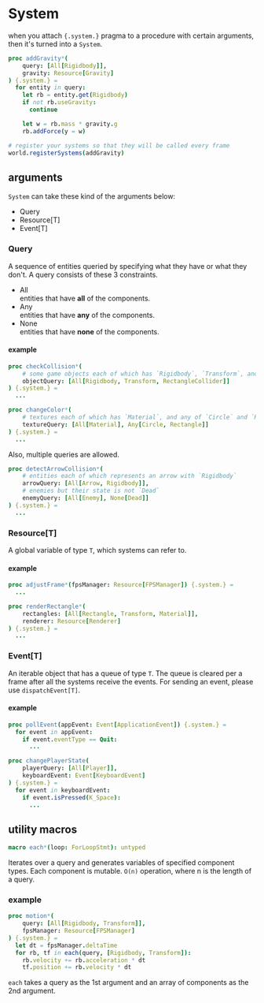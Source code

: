 # System
when you attach `{.system.}` pragma to a procedure with certain arguments, then it's turned into a `System`.
```nim
proc addGravity*(
    query: [All[Rigidbody]],
    gravity: Resource[Gravity]
) {.system.} =
  for entity in query:
    let rb = entity.get(Rigidbody)
    if not rb.useGravity:
      continue

    let w = rb.mass * gravity.g
    rb.addForce(y = w)

# register your systems so that they will be called every frame
world.registerSystems(addGravity)
```

## arguments
`System` can take these kind of the arguments below:
- Query
- Resource[T]
- Event[T]

### Query
A sequence of entities queried by specifying what they have or what they don't. A query consists of these 3 constraints.
- All<br>
  entities that have **all** of the components.
- Any<br>
  entities that have **any** of the components.
- None<br>
  entities that have **none** of the components.

#### example
```nim
proc checkCollision*(
    # some game objects each of which has `Rigidbody`, `Transform`, and `RectangleCollider`
    objectQuery: [All[Rigidbody, Transform, RectangleCollider]]
) {.system.} =
  ...

proc changeColor*(
    # textures each of which has `Material`, and any of `Circle` and `Rectangle`
    textureQuery: [All[Material], Any[Circle, Rectangle]]
) {.system.} =
  ...
```

Also, multiple queries are allowed.
```nim
proc detectArrowCollision*(
    # entities each of which represents an arrow with `Rigidbody`
    arrowQuery: [All[Arrow, Rigidbody]],
    # enemies but their state is not `Dead`
    enemyQuery: [All[Enemy], None[Dead]]
) {.system.} =
  ...
```

### Resource[T]
A global variable of type `T`, which systems can refer to.

#### example
```nim
proc adjustFrame*(fpsManager: Resource[FPSManager]) {.system.} =
  ...

proc renderRectangle*(
    rectangles: [All[Rectangle, Transform, Material]],
    renderer: Resource[Renderer]
) {.system.} =
  ...
```

### Event[T]
An iterable object that has a queue of type `T`. The queue is cleared per a frame after all the systems receive the events.
For sending an event, please use `dispatchEvent[T]`.

#### example
```nim
proc pollEvent(appEvent: Event[ApplicationEvent]) {.system.} =
  for event in appEvent:
    if event.eventType == Quit:
      ...

proc changePlayerState(
    playerQuery: [All[Player]],
    keyboardEvent: Event[KeyboardEvent]
) {.system.} =
  for event in keyboardEvent:
    if event.isPressed(K_Space):
      ...
```

## utility macros
```nim
macro each*(loop: ForLoopStmt): untyped
```
Iterates over a query and generates variables of specified component types. Each component is mutable. `O(n)` operation, where n is the length of a query.

### example
```nim
proc motion*(
    query: [All[Rigidbody, Transform]],
    fpsManager: Resource[FPSManager]
) {.system.} =
  let dt = fpsManager.deltaTime
  for rb, tf in each(query, [Rigidbody, Transform]):
    rb.velocity += rb.acceleration * dt
    tf.position += rb.velocity * dt
```
`each` takes a query as the 1st argument and an array of components as the 2nd argument.

<br><br>

